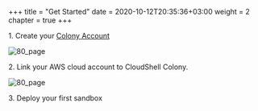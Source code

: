 +++
title = "Get Started"
date = 2020-10-12T20:35:36+03:00
weight = 2
chapter = true
+++

1\. Create your [Colony Account](https://app.cloudshellcolony.com/sign_up)

![80_page](/images/intro/colony_logo.png)

2\. Link your AWS cloud account to CloudShell Colony.

![80_page](/images/intro/aws_logo.png)

3\. Deploy your first sandbox